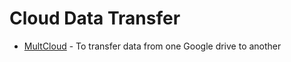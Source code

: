 # Cloud Data Transfer
- [MultCloud](https://www.multcloud.com/) - To transfer data from one Google drive to another
<!--stackedit_data:
eyJoaXN0b3J5IjpbMTAwNDY0MjcwOV19
-->